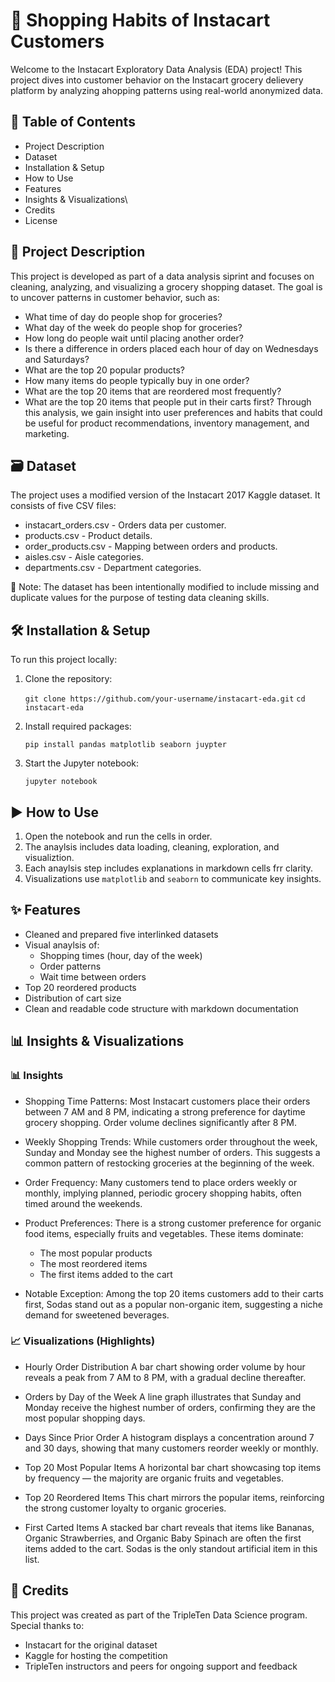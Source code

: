 # 🛒 Shopping Habits of Instacart Customers

Welcome to the Instacart Exploratory Data Analysis (EDA) project! This project dives into customer behavior on the Instacart grocery delievery platform by analyzing ahopping patterns using real-world anonymized data. 

## 📌 Table of Contents
  - Project Description
  - Dataset
  - Installation & Setup
  - How to Use
  - Features
  - Insights & Visualizations\
  - Credits
  - License

## 📖 Project Description

This project is developed as part of a data analysis siprint and focuses on cleaning, analyzing, and visualizing a grocery shopping dataset. The goal is to uncover patterns in customer behavior, such as: 
  - What time of day do people shop for groceries?
  - What day of the week do people shop for groceries?
  - How long do people wait until placing another order?
  - Is there a difference in orders placed each hour of day on Wednesdays and Saturdays?
  - What are the top 20 popular products?
  - How many items do people typically buy in one order?
  - What are the top 20 items that are reordered most frequently?
  - What are the top 20 items that people put in their carts first?
Through this analysis, we gain insight into user preferences and habits that could be useful for product recommendations, inventory management, and marketing.

## 🗃️ Dataset
The project uses a modified version of the Instacart 2017 Kaggle dataset. It consists of five CSV files:
  - instacart_orders.csv - Orders data per customer.
  - products.csv - Product details.
  - order_products.csv - Mapping between orders and products.
  - aisles.csv - Aisle categories. 
  - departments.csv - Department categories.
  
📌 Note: The dataset has been intentionally modified to include missing and duplicate values for the purpose of testing data cleaning skills.

## 🛠 Installation & Setup
To run this project locally: 
  1. Clone the repository:
     
     `git clone https://github.com/your-username/instacart-eda.git`
      `cd instacart-eda`
     
  2. Install required packages:
     
       `pip install pandas matplotlib seaborn juypter`
  3. Start the Jupyter notebook:
     
       `jupyter notebook`

## ▶️ How to Use
  1. Open the notebook and run the cells in order.
  2. The anaylsis includes data loading, cleaning, exploration, and visualiztion.
  3. Each anaylsis step includes explanations in markdown cells frr clarity.
  4. Visualizations use `matplotlib` and `seaborn` to communicate key insights. 

## ✨ Features
  - Cleaned and prepared five interlinked datasets
  - Visual anaylsis of:
     - Shopping times (hour, day of the week)
     - Order patterns
     - Wait time between orders
  - Top 20 reordered products
  - Distribution of cart size
  - Clean and readable code structure with markdown documentation

## 📊 Insights & Visualizations
### 📊 Insights
  - Shopping Time Patterns:
    Most Instacart customers place their orders between 7 AM and 8 PM, indicating a strong     preference for daytime grocery shopping. Order volume declines significantly after 8 PM.

  - Weekly Shopping Trends:
    While customers order throughout the week, Sunday and Monday see the highest number of orders. This suggests a common pattern of restocking groceries at the beginning of the week.

  - Order Frequency:
    Many customers tend to place orders weekly or monthly, implying planned, periodic grocery shopping habits, often timed around the weekends.

  - Product Preferences:
    There is a strong customer preference for organic food items, especially fruits and vegetables. These items dominate:
    -  The most popular products
    -  The most reordered items
    -  The first items added to the cart

  - Notable Exception:
Among the top 20 items customers add to their carts first, Sodas stand out as a popular non-organic item, suggesting a niche demand for sweetened beverages.

### 📈 Visualizations (Highlights)
  - Hourly Order Distribution
  A bar chart showing order volume by hour reveals a peak from 7 AM to 8 PM, with a gradual decline thereafter.
  
  - Orders by Day of the Week
  A line graph illustrates that Sunday and Monday receive the highest number of orders, confirming they are the most popular shopping days.
  
  - Days Since Prior Order
  A histogram displays a concentration around 7 and 30 days, showing that many customers reorder weekly or monthly.
  
  - Top 20 Most Popular Items
  A horizontal bar chart showcasing top items by frequency — the majority are organic fruits and vegetables.
  
  - Top 20 Reordered Items
  This chart mirrors the popular items, reinforcing the strong customer loyalty to organic groceries.
  
  - First Carted Items
  A stacked bar chart reveals that items like Bananas, Organic Strawberries, and Organic Baby Spinach are often the first items added to the cart. Sodas is the only standout artificial item in this list.

## 🤝 Credits
This project was created as part of the TripleTen Data Science program.
Special thanks to:
  - Instacart for the original dataset
  - Kaggle for hosting the competition
  - TripleTen instructors and peers for ongoing support and feedback
